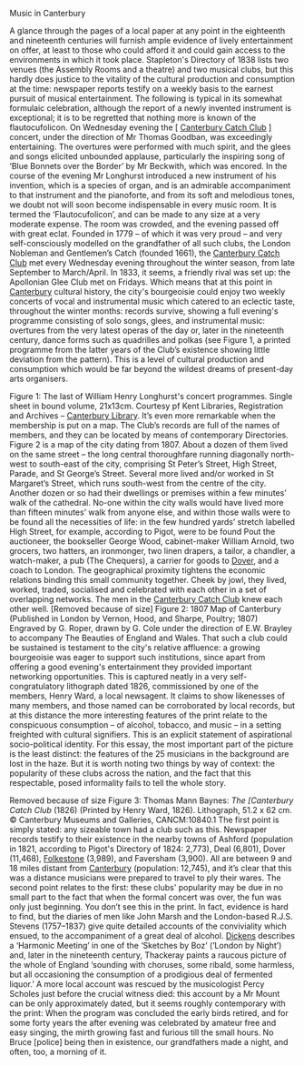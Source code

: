 Music in Canterbury

A glance through the pages of a local paper at any point in the eighteenth and nineteenth centuries will furnish ample evidence of lively entertainment on offer, at least to those who could afford it and could gain access to the environments in which it took place. Stapleton's Directory of 1838 lists two venues (the Assembly Rooms and a theatre) and two musical clubs, but this hardly does justice to the vitality of the cultural production and consumption at the time: newspaper reports testify on a weekly basis to the earnest pursuit of musical entertainment. The following is typical in its somewhat formulaic celebration, although the report of a newly invented instrument is exceptional; it is to be regretted that nothing more is known of the flautocufolicon. 
On Wednesday evening the [ [Canterbury Catch Club](https://www.youtube.com/watch?reload=9&v=dbKAb18w72c&t=11s) ] concert, under the direction of Mr Thomas Goodban, was exceedingly entertaining. The overtures were performed with much spirit, and the glees and songs elicited unbounded applause, particularly the inspiring song of ‘Blue Bonnets over the Border’ by Mr Beckwith, which was encored. In the course of the evening Mr Longhurst introduced a new instrument of his invention, which is a species of organ, and is an admirable accompaniment to that instrument and the pianoforte, and from its soft and melodious tones, we doubt not will soon become indispensable in every music room. It is termed the ‘Flautocufolicon’, and can be made to any size at a very moderate expense. The room was crowded, and the evening passed off with great eclat. 
Founded in 1779 – of which it was very proud – and very self-consciously modelled on the grandfather of all such clubs, the London Nobleman and Gentlemen’s Catch (founded 1661), the [Canterbury Catch Club](https://www.youtube.com/watch?reload=9&v=dbKAb18w72c&t=11s) met every Wednesday evening throughout the winter season, from late September to March/April. In 1833, it seems, a friendly rival was set up: the Apollonian Glee Club met on Fridays. Which means that at this point in [Canterbury](/19c/19c-Canterbury) cultural history, the city's bourgeoisie could enjoy two weekly concerts of vocal and instrumental music which catered to an eclectic taste, throughout the winter months: records survive, showing a full evening's programme consisting of solo songs, glees, and instrumental music: overtures from the very latest operas of the day or, later in the nineteenth century, dance forms such as quadrilles and polkas (see Figure 1, a printed programme from the latter years of the Club’s existence showing little deviation from the pattern). This is a level of cultural production and consumption which would be far beyond the wildest dreams of present-day arts organisers.
 
Figure 1: The last of William Henry Longhurst's concert programmes. Single sheet in bound volume, 21x13cm. Courtesy pf Kent Libraries, Registration and Archives – [Canterbury Library]( https://www.canterbury-cathedral.org/heritage/archives-library/).
It’s even more remarkable when the membership is put on a map. The Club’s records are full of the names of members, and they can be located by means of contemporary Directories. Figure 2 is a map of the city dating from 1807. About a dozen of them lived on the same street – the long central thoroughfare running diagonally north-west to south-east of the city, comprising St Peter’s Street, High Street, Parade, and St George’s Street. Several more lived and/or worked in St Margaret’s Street, which runs south-west from the centre of the city. Another dozen or so had their dwellings or premises within a few minutes’ walk of the cathedral. No-one within the city walls would have lived more than fifteen minutes’ walk from anyone else, and within those walls were to be found all the necessities of life: in the few hundred yards’ stretch labelled High Street, for example, according to Pigot, were to be found Pout the auctioneer, the bookseller George Wood, cabinet-maker William Arnold, two grocers, two hatters, an ironmonger, two linen drapers, a tailor, a chandler, a watch-maker, a pub (The Chequers), a carrier for goods to [Dover](/dickens/19c-dover), and a coach to London. The geographical proximity tightens the economic relations binding this small community together. Cheek by jowl, they lived, worked, traded, socialised and celebrated with each other in a set of overlapping networks. The men in the [Canterbury Catch Club](https://www.youtube.com/watch?reload=9&v=dbKAb18w72c&t=11s) knew each other well.
[Removed because of size]
Figure 2: 1807 Map of Canterbury (Published in London by Vernon, Hood, and Sharpe, Poultry; 1807) Engraved by G. Roper, drawn by G. Cole under the direction of E.W. Brayley to accompany The Beauties of England and Wales.
That such a club could be sustained is testament to the city's relative affluence: a growing bourgeoisie was eager to support such institutions, since apart from offering a good evening's entertainment they provided important networking opportunities. This is captured neatly in a very self-congratulatory lithograph dated 1826, commissioned by one of the members, Henry Ward, a local newsagent. It claims to show likenesses of many members, and those named can be corroborated  by local records, but at this distance the more interesting features of the print relate to the conspicuous consumption – of alcohol, tobacco, and music – in a setting freighted with cultural signifiers. This is an explicit statement of aspirational socio-political identity.
For this essay, the most important part of the picture is the least distinct: the features of the 25 musicians in the background are lost in the haze. But it is worth noting two things by way of context: the popularity of these clubs across the nation, and the fact that this respectable, posed informality fails to tell the whole story. 

Removed because of size
Figure 3: Thomas Mann Baynes: _The [Canterbury Catch Club_ (1826) (Printed by Henry Ward, 1826). Lithograph, 51.2 x 62 cm. © Canterbury Museums and Galleries, CANCM:10840.1
The first point is simply stated: any sizeable town had a club such as this. Newspaper records testify to their existence in the nearby towns of Ashford (population in 1821, according to Pigot's Directory of 1824: 2,773), Deal (6,801), Dover (11,468), [Folkestone](/19c/19c-folkestone) (3,989), and Faversham (3,900). All are between 9 and 18 miles distant from [Canterbury](/19c/19c-Canterbury) (population: 12,745), and it’s clear that this was a distance musicians were prepared to travel to ply their wares.
The second point relates to the first: these clubs' popularity may be due in no small part to the fact that when the formal concert was over, the fun was only just beginning. You don’t see this in the print. In fact, evidence is hard to find, but the diaries of men like John Marsh and the London-based R.J.S. Stevens (1757–1837) give quite detailed accounts of the conviviality which ensued, to the accompaniment of a great deal of alcohol. [Dickens](/dickens/dickens-biography) describes a ‘Harmonic Meeting’ in one of the ‘Sketches by Boz’ (‘London by Night’) and, later in the nineteenth century, Thackeray paints a raucous picture of the whole of England ‘sounding with choruses, some ribald, some harmless, but all occasioning the consumption of a prodigious deal of fermented liquor.’ A more local account was rescued by the musicologist Percy Scholes just before the crucial witness died: this account by a Mr Mount can be only approximately dated, but it seems roughly contemporary with the print:
When the program was concluded the early birds retired, and for some forty years the after evening was celebrated by amateur free and easy singing, the mirth growing fast and furious till the small hours. No Bruce [police] being then in existence, our grandfathers made a night, and often, too, a morning of it. 

